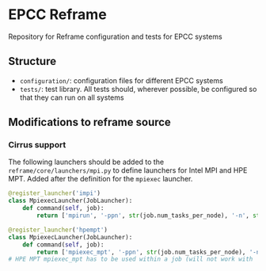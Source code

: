 # EPCC Reframe

Repository for Reframe configuration and tests for EPCC systems

## Structure

  - `configuration/`: configuration files for different EPCC systems
  - `tests/`: test library. All tests should, wherever possible, be configured so that they can run on all systems
  
## Modifications to reframe source

### Cirrus support

The following launchers should be added to the `reframe/core/launchers/mpi.py` to define launchers for Intel MPI and HPE MPT. Added after the definition for the `mpiexec` launcher.

```python
@register_launcher('impi')
class MpiexecLauncher(JobLauncher):
    def command(self, job):
        return ['mpirun', '-ppn', str(job.num_tasks_per_node), '-n', str(job.num_tasks)]

@register_launcher('hpempt')
class MpiexecLauncher(JobLauncher):
    def command(self, job):
        return ['mpiexec_mpt', '-ppn', str(job.num_tasks_per_node), '-n', str(job.num_tasks)]
# HPE MPT mpiexec_mpt has to be used within a job (will not work with 'local' scheduler)
```
